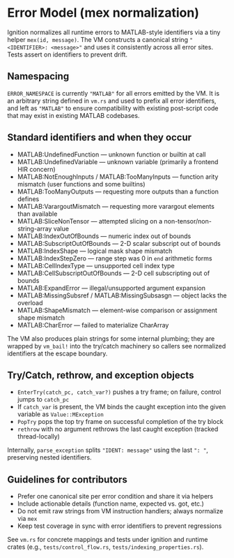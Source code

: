 # Error Model (mex normalization)

Ignition normalizes all runtime errors to MATLAB-style identifiers via a tiny helper `mex(id, message)`. The VM constructs a canonical string `"<IDENTIFIER>: <message>"` and uses it consistently across all error sites. Tests assert on identifiers to prevent drift.

## Namespacing

`ERROR_NAMESPACE` is currently `"MATLAB"` for all errors emitted by the VM. It is an arbitrary string defined in `vm.rs` and used to prefix all error identifiers, and left as `"MATLAB"` to ensure compatibility with existing post-script code that may exist in existing MATLAB codebases.

## Standard identifiers and when they occur

- MATLAB:UndefinedFunction — unknown function or builtin at call
- MATLAB:UndefinedVariable — unknown variable (primarily a frontend HIR concern)
- MATLAB:NotEnoughInputs / MATLAB:TooManyInputs — function arity mismatch (user functions and some builtins)
- MATLAB:TooManyOutputs — requesting more outputs than a function defines
- MATLAB:VarargoutMismatch — requesting more varargout elements than available
- MATLAB:SliceNonTensor — attempted slicing on a non-tensor/non-string-array value
- MATLAB:IndexOutOfBounds — numeric index out of bounds
- MATLAB:SubscriptOutOfBounds — 2-D scalar subscript out of bounds
- MATLAB:IndexShape — logical mask shape mismatch
- MATLAB:IndexStepZero — range step was 0 in `end` arithmetic forms
- MATLAB:CellIndexType — unsupported cell index type
- MATLAB:CellSubscriptOutOfBounds — 2-D cell subscripting out of bounds
- MATLAB:ExpandError — illegal/unsupported argument expansion
- MATLAB:MissingSubsref / MATLAB:MissingSubsasgn — object lacks the overload
- MATLAB:ShapeMismatch — element-wise comparison or assignment shape mismatch
- MATLAB:CharError — failed to materialize CharArray

The VM also produces plain strings for some internal plumbing; they are wrapped by `vm_bail!` into the try/catch machinery so callers see normalized identifiers at the escape boundary.

## Try/Catch, rethrow, and exception objects

- `EnterTry(catch_pc, catch_var?)` pushes a try frame; on failure, control jumps to `catch_pc`
- If `catch_var` is present, the VM binds the caught exception into the given variable as `Value::MException`
- `PopTry` pops the top try frame on successful completion of the try block
- `rethrow` with no argument rethrows the last caught exception (tracked thread-locally)

Internally, `parse_exception` splits `"IDENT: message"` using the last `": "`, preserving nested identifiers.

## Guidelines for contributors

- Prefer one canonical site per error condition and share it via helpers
- Include actionable details (function name, expected vs. got, etc.)
- Do not emit raw strings from VM instruction handlers; always normalize via `mex`
- Keep test coverage in sync with error identifiers to prevent regressions

See `vm.rs` for concrete mappings and tests under ignition and runtime crates (e.g., `tests/control_flow.rs`, `tests/indexing_properties.rs`).
